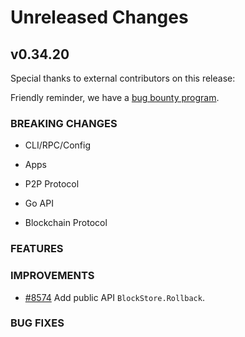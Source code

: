 # Unreleased Changes

## v0.34.20

Special thanks to external contributors on this release:

Friendly reminder, we have a [bug bounty program](https://hackerone.com/tendermint).

### BREAKING CHANGES

- CLI/RPC/Config

- Apps

- P2P Protocol

- Go API

- Blockchain Protocol

### FEATURES

### IMPROVEMENTS

- [#8574](https://github.com/tendermint/tendermint/pull/8574) Add public API `BlockStore.Rollback`.

### BUG FIXES
